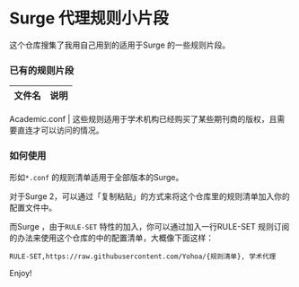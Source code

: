 # Surge 代理规则小片段

这个仓库搜集了我用自己用到的适用于Surge 的一些规则片段。

### 已有的规则片段

文件名 | 说明 
------------- | -------------

Academic.conf | 这些规则适用于学术机构已经购买了某些期刊商的版权，且需要直连才可以访问的情况。 



### 如何使用

形如`*.conf` 的规则清单适用于全部版本的Surge。

对于Surge 2，可以通过「复制粘贴」的方式来将这个仓库里的规则清单加入你的配置文件中。

而Surge ，由于`RULE-SET` 特性的加入，你可以通过加入一行RULE-SET 规则订阅的办法来使用这个仓库的中的配置清单，大概像下面这样：

```
RULE-SET,https://raw.githubusercontent.com/Yohoa/{规则清单}, 学术代理
```

Enjoy! 
